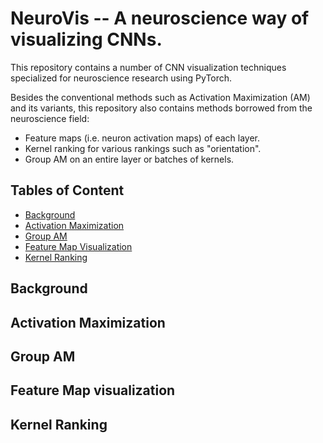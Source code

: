 # NeuroVis -- A neuroscience way of visualizing CNNs.

This repository contains a number of CNN visualization techniques specialized for neuroscience research using PyTorch.

Besides the conventional methods such as Activation Maximization (AM) and its variants, this repository also contains methods borrowed from the neuroscience field:
- Feature maps (i.e. neuron activation maps) of each layer.
- Kernel ranking for various rankings such as "orientation".
- Group AM on an entire layer or batches of kernels.

## Tables of Content
* [Background](#background)
* [Activation Maximization](#activation-maximization)
* [Group AM](#group-am)
* [Feature Map Visualization](#feature-map-visualization)
* [Kernel Ranking](#kernel-ranking)

## Background

## Activation Maximization

## Group AM

## Feature Map visualization

## Kernel Ranking